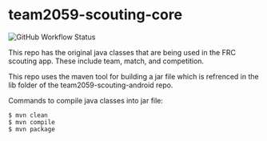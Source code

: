 # team2059-scouting-core
<img alt="GitHub Workflow Status" src="https://img.shields.io/github/workflow/status/aamijar/team2059-scouting-core/Maven%20Build">

This repo has the original java classes that are being used in the FRC scouting app. These include team, match, and competition.

This repo uses the maven tool for building a jar file which is refrenced in the lib folder of the team2059-scouting-android repo.

Commands to compile java classes into jar file:

```
$ mvn clean
$ mvn compile
$ mvn package
```
